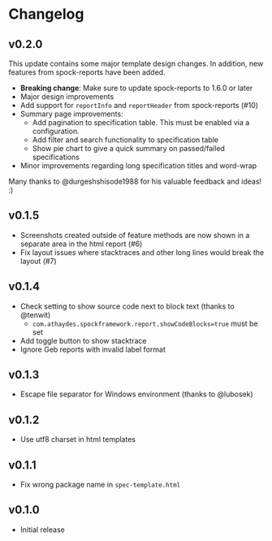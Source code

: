 # Changelog

## v0.2.0

This update contains some major template design changes.
In addition, new features from spock-reports have been added.

* **Breaking change**: Make sure to update spock-reports to 1.6.0 or later
* Major design improvements
* Add support for `reportInfo` and `reportHeader` from spock-reports (#10)
* Summary page improvements:
  * Add pagination to specification table. This must be enabled via a configuration. 
  * Add filter and search functionality to specification table
  * Show pie chart to give a quick summary on passed/failed specifications
* Minor improvements regarding long specification titles and word-wrap

Many thanks to @durgeshshisode1988 for his valuable feedback and ideas! :) 

## v0.1.5

* Screenshots created outside of feature methods are now shown in a separate area in the html report (#6)
* Fix layout issues where stacktraces and other long lines would break the layout (#7)

## v0.1.4

* Check setting to show source code next to block text (thanks to @tenwit)
  * `com.athaydes.spockframework.report.showCodeBlocks=true` must be set
* Add toggle button to show stacktrace
* Ignore Geb reports with invalid label format
 
## v0.1.3

* Escape file separator for Windows environment (thanks to @lubosek)

## v0.1.2

* Use utf8 charset in html templates

## v0.1.1

* Fix wrong package name in `spec-template.html`

## v0.1.0

* Initial release